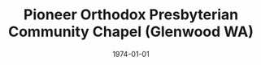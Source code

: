 ---
date: &id001 1974-01-01
end_date: 1979-01-01
location:
  address: WA
  city: Glenwood
  state: WA
minister:
- end: 1977-01-01
  name: John Davies
  start: 1974-01-01
  type: Evangelist
- end: 1979-01-01
  name: William Fredericks
  start: 1978-01-01
  type: Evangelist
ministers:
- John Davies
- William Fredericks
name: Pioneer Orthodox Presbyterian Community Chapel
names: null
origination_date: *id001
raw_data: "WA\nGlenwood\nPioneer Orthodox Presbyterian Community Chapel  (1974\u2013\
  1979)\nEvangelists: John Davies, 1974\u201377\nWilliam Fredericks, 1978\u201379"
received_from: null
states:
- WA
status:
  active: false
  end_date: null
  reason: null
  received_from: null
  withdrawal_to: null
title: Pioneer Orthodox Presbyterian Community Chapel (Glenwood WA)
year_established:
- 1974

---